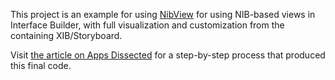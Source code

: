 This project is an example for using [NibView](https://github.com/trafi/) for using NIB-based views in Interface Builder, with full visualization and customization from the containing XIB/Storyboard.

Visit [the article on Apps Dissected](https://www.appsdissected.com/nib-view-interface-builder-tutorial/) for a step-by-step process that produced this final code.
